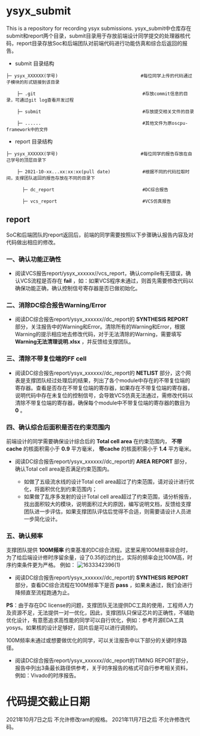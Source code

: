 # ysyx_submit
This is a repository for recording ysyx submissions.
ysyx_submit中仓库存在submit和report两个目录，submit目录用于存放前端设计同学提交的处理器核代码，report目录存放Soc和后端团队对前端代码进行功能仿真和综合后返回的报告。
* submit 目录结构
```
├─ ysyx_XXXXXX(学号)                               #每位同学上传的代码通过子模块的形式链接到该目录
  
    ├─ .git                                        #存放commit信息的目录，可通过git log查看开发过程
  
    ├─ submit                                      #存放提交相关文件的目录

    ├─ ......                                      #其他文件为原oscpu-framework中的文件
```
* report 目录结构
```
├─ ysyx_XXXXXX(学号)                               #每位同学的报告存放在自己学号的顶层目录下
  
    ├─ 2021-10-xx...xx:xx:xx(pull date)            #根据不同的代码拉取时间，支撑团队返回的报告存放在不同的目录下
    
      ├─ dc_report                                 #DC综合报告
      
      ├─ vcs_report                                #VCS仿真报告
```


## report

SoC和后端团队的report返回后，前端的同学需要按照以下步骤确认报告内容及对代码做出相应的修改。

### 一、确认功能正确性
* 阅读VCS报告report/ysyx_xxxxxx/<pull time>/vcs_report，确认compile有无错误，确认VCS流程是否存在 **fail** ，如：如果VCS程序未通过，则首先需要修改代码以确保功能正确，确认控制信号寄存器是否已做初始化。

### 二、消除DC综合报告Warning/Error
* 阅读DC综合报告report/ysyx_xxxxxx/<pull time>/dc_report的 **SYNTHESIS REPORT** 部分，关注报告中的Warning和Error。清除所有的Warning和Error，根据Warning的提示相应地去修改代码，对于无法清除的Warning，需要填写 **Warning无法清理说明.xlsx** ，并反馈给支撑团队。

### 三、清除不带复位端的FF cell
* 阅读DC综合报告report/ysyx_xxxxxx/<pull time>/dc_report的 **NETLIST** 部分，这个网表是支撑团队经过处理后的结果，列出了各个module中存在的不带复位端的寄存器。查看是否存在不带复位端的寄存器，如果存在不带复位端的寄存器，说明代码中存在未复位的控制信号，会导致VCS仿真无法通过，需修改代码以清除不带复位端的寄存器，确保每个module中不带复位端的寄存器的数目为 **0** 。

### 四、确认综合后面积是否在约束范围内
前端设计的同学需要确保设计综合后的 **Total cell area** 在约束范围内， **不带cache** 的核面积需小于 **0.9** 平方毫米， **带cache** 的核面积需小于 **1.4** 平方毫米。
* 阅读DC综合报告report/ysyx_xxxxxx/<pull time>/dc_report的 **AREA REPORT** 部分，确认Total cell area是否满足约束范围内。
  * 如做了五级流水线的设计Total cell area超过了约束范围，请对设计进行优化，将面积优化到约束范围内；
  * 如果做了乱序多发射的设计Total cell area超过了约束范围，请分析报告，找出面积较大的模块，说明面积过大的原因，编写说明文档，反馈给支撑团队进一步评估，如果支撑团队评估后觉得不合适，则需要请设计人员进一步简化设计。

### 五、确认频率
支撑团队提供 **100M频率** 约束基准的DC综合流程。这里采用100M频率综合时，为了给后端设计修时序留余量，设了0.35的过约比，实际的频率会比100M高，时序约束条件更为严格。
  例如：
  ![1633342396(1)](https://user-images.githubusercontent.com/82496491/135833714-e1082023-5989-4948-b576-8ecf80441427.png)

* 阅读DC综合报告report/ysyx_xxxxxx/<pull time>/dc_report的 **SYNTHESIS REPORT** 部分，查看DC综合流程在100M频率下是否 **pass** ，如果未通过，我们会进行降频直至流程跑通为止。

**PS**：由于存在DC license的问题，支撑团队无法提供DC工具的使用，工程师人力及资源不足，无法提供一对一优化，因此，支撑团队只保证芯片的正确性，不辅助优化设计，有意愿追求高性能的同学可以自行优化，例如：参考开源EDA工具yosys。如果核的设计足够好，回片后是可以进行调频的。

100M频率未通过或想要做优化的同学，可以关注报告中以下部分的关键时序路径。
* 阅读DC综合报告report/ysyx_xxxxxx/<pull time>/dc_report的TIMING REPORT部分，报告中列出3条最长路径供参考，关于时序报告的格式可自行参考相关资料，例如：Vivado的时序报告。

# 代码提交截止日期
2021年10月7日之后  不允许修改ram的规格。
2021年11月7日之后  不允许修改代码。
